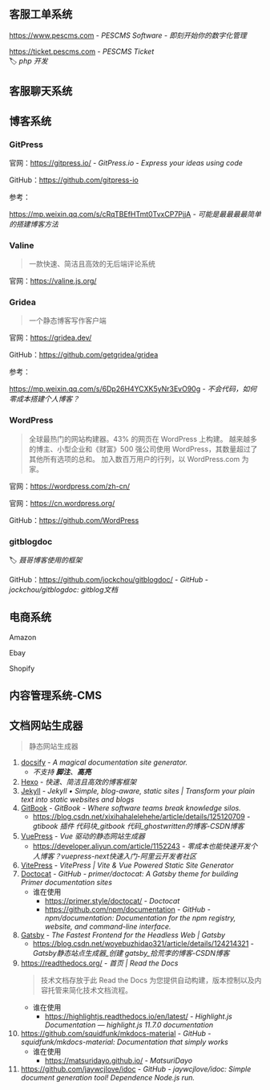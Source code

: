 ## 客服工单系统

https://www.pescms.com - *PESCMS Software - 即刻开始你的数字化管理*

https://ticket.pescms.com - *PESCMS Ticket*  
🏷️ *php 开发*



## 客服聊天系统



## 博客系统

### GitPress

官网：https://gitpress.io/ - *GitPress.io - Express your ideas using code*

GitHub：https://github.com/gitpress-io

参考：

https://mp.weixin.qq.com/s/cRqTBEfHTmt0TvxCP7PjjA - *可能是最最最最简单的搭建博客方法*


### Valine

> 一款快速、简洁且高效的无后端评论系统

官网：https://valine.js.org/



### Gridea

> 一个静态博客写作客户端

官网：https://gridea.dev/

GitHub：https://github.com/getgridea/gridea

参考：

https://mp.weixin.qq.com/s/6Dp26H4YCXK5yNr3EvO90g - *不会代码，如何零成本搭建个人博客？*


### WordPress

> 全球最热门的网站构建器。43% 的网页在 WordPress 上构建。 越来越多的博主、小型企业和《财富》500 强公司使用 WordPress，其数量超过了其他所有选项的总和。 加入数百万用户的行列，以 WordPress.com 为家。

官网：https://wordpress.com/zh-cn/

官网：https://cn.wordpress.org/

GitHub：https://github.com/WordPress



### gitblogdoc

🏷️ *聂哥博客使用的框架*

GitHub：https://github.com/jockchou/gitblogdoc/ - *GitHub - jockchou/gitblogdoc: gitblog文档*



## 电商系统

Amazon

Ebay

Shopify


## 内容管理系统-CMS



## 文档网站生成器

> 静态网站生成器

1. [docsify](https://docsify.js.org/) - _A magical documentation site generator._
    - _不支持 **脚注**、**高亮**_
2. [Hexo](https://hexo.io/zh-cn/ "快速、简洁且高效的博客框架") - _快速、简洁且高效的博客框架_
3. [Jekyll](https://jekyllrb.com) - _Jekyll • Simple, blog-aware, static sites | Transform your plain text into static websites and blogs_
4. [GitBook](https://www.gitbook.com/) - _GitBook - Where software teams break knowledge silos._
    - https://blog.csdn.net/xixihahalelehehe/article/details/125120709 - *gtibook 插件 代码块_gitbook 代码_ghostwritten的博客-CSDN博客*
5. [VuePress](https://www.vuepress.cn) - *Vue 驱动的静态网站生成器*
    - https://developer.aliyun.com/article/1152243 - *零成本也能快速开发个人博客？vuepress-next快速入门-阿里云开发者社区*
6. [VitePress](https://vitepress.dev/) - *VitePress | Vite & Vue Powered Static Site Generator*
7. [Doctocat](https://github.com/primer/doctocat) - *GitHub - primer/doctocat: A Gatsby theme for building Primer documentation sites*
    - 谁在使用
        - https://primer.style/doctocat/ - *Doctocat*
        - https://github.com/npm/documentation - *GitHub - npm/documentation: Documentation for the npm registry, website, and command-line interface.*
8. [Gatsby](https://www.gatsbyjs.com/) - *The Fastest Frontend for the Headless Web | Gatsby*
    - https://blog.csdn.net/woyebuzhidao321/article/details/124214321 - *Gatsby静态站点生成器_创建 gatsby_拾荒李的博客-CSDN博客*
9. https://readthedocs.org/ - *首页 | Read the Docs*
    > 技术文档存放于此 Read the Docs 为您提供自动构建，版本控制以及内容托管来简化技术文档流程。
    - 谁在使用
        - https://highlightjs.readthedocs.io/en/latest/ - *Highlight.js Documentation — highlight.js 11.7.0 documentation*
10. https://github.com/squidfunk/mkdocs-material - *GitHub - squidfunk/mkdocs-material: Documentation that simply works*
    - 谁在使用
        - https://matsuridayo.github.io/ - *MatsuriDayo*
11. https://github.com/jaywcjlove/idoc - *GitHub - jaywcjlove/idoc: Simple document generation tool! Dependence Node.js run.*
